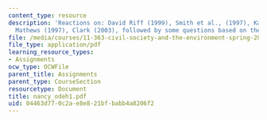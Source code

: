 ```yaml
---
content_type: resource
description: 'Reactions on: David Riff (1999), Smith et al., (1997), Kaldor (2003),
  Mathews (1997), Clark (2003), followed by some questions based on the readings.'
file: /media/courses/11-363-civil-society-and-the-environment-spring-2005/04463d770c2ae8e821bfbabb4a8206f2_nancy_odeh1.pdf
file_type: application/pdf
learning_resource_types:
- Assignments
ocw_type: OCWFile
parent_title: Assignments
parent_type: CourseSection
resourcetype: Document
title: nancy_odeh1.pdf
uid: 04463d77-0c2a-e8e8-21bf-babb4a8206f2
---
```


